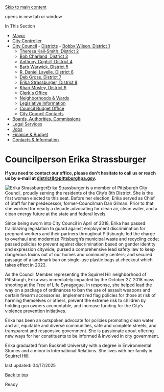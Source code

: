 [Skip to main content](https://www.pittsburghpa.gov/City-Government/City-Council/Districts/Erika-Strassburger-District-8/Councilperson-Erika-Strassburger#main-content)

opens in new tab or window

In This Section

- [Mayor](https://www.pittsburghpa.gov/City-Government/Mayor)
- [City Controller](https://www.pittsburghpa.gov/City-Government/City-Controllers-Office)
- [City Council](https://www.pittsburghpa.gov/City-Government/City-Council)  - [Districts](https://www.pittsburghpa.gov/City-Government/City-Council/Districts)    - [Bobby Wilson, District 1](https://www.pittsburghpa.gov/City-Government/City-Council/Districts/Bobby-Wilson-District-1)
    - [Theresa Kail-Smith, District 2](https://www.pittsburghpa.gov/City-Government/City-Council/Districts/Theresa-Kail-Smith-District-2)
    - [Bob Charland, District 3](https://www.pittsburghpa.gov/City-Government/City-Council/Districts/Bob-Charland-District-3)
    - [Anthony Coghill, District 4](https://www.pittsburghpa.gov/City-Government/City-Council/Districts/Anthony-Coghill-District-4)
    - [Barb Warwick, District 5](https://www.pittsburghpa.gov/City-Government/City-Council/Districts/Barb-Warwick-District-5)
    - [R. Daniel Lavelle, District 6](https://www.pittsburghpa.gov/City-Government/City-Council/Districts/R.-Daniel-Lavelle-District-6)
    - [Deb Gross, District 7](https://www.pittsburghpa.gov/City-Government/City-Council/Districts/Deb-Gross-District-7)
    - [Erika Strassburger, District 8](https://www.pittsburghpa.gov/City-Government/City-Council/Districts/Erika-Strassburger-District-8)
    - [Khari Mosley, District 9](https://www.pittsburghpa.gov/City-Government/City-Council/Districts/Khari-Mosley-District-9)
  - [Clerk's Office](https://www.pittsburghpa.gov/City-Government/City-Council/Clerks-Office)
  - [Neighborhoods & Wards](https://www.pittsburghpa.gov/City-Government/City-Council/Neighborhoods-Wards)
  - [Legislative Information](https://www.pittsburghpa.gov/City-Government/City-Council/Legislative-Information)
  - [Council Budget Office](https://www.pittsburghpa.gov/City-Government/City-Council/Council-Budget-Office)
  - [City Council Contacts](https://www.pittsburghpa.gov/City-Government/City-Council/Council-Contacts)
- [Boards, Authorities, Commissions](https://www.pittsburghpa.gov/City-Government/Boards-Authorities-Commissions)
- [Legal Services](https://www.pittsburghpa.gov/City-Government/Legal-Services)
- [Jobs](https://www.pittsburghpa.gov/City-Government/Jobs)
- [Finance & Budget](https://www.pittsburghpa.gov/City-Government/Finance-Budget)
- [Contacts & Information](https://www.pittsburghpa.gov/City-Government/Contacts-Information)

# Councilperson Erika Strassburger

**If you need to contact our office, please don't hesitate to call us or reach us by e-mail at [district8@pittsburghpa.gov](mailto:district8@pittsburghpa.gov).**

![Erika Strassburger](https://www.pittsburghpa.gov/files/assets/city/v/2/city-council/images/23880_1_25_2024_councilperson_strassburger_headshot_cropped_january_25_2024.jpg)Erika Strassburger is a member of Pittsburgh City Council, proudly serving the residents of the City’s 8th District. She is the first woman elected to this seat. Before her election, Erika served as Chief of Staff for her predecessor, former-Councilman Dan Gilman. Prior to that, she worked for nearly a decade advocating for clean air, clean water, and a clean energy future at the state and federal levels.

Since being sworn into City Council in April of 2018, Erika has passed trailblazing legislation to guard against employment discrimination for pregnant workers and their partners throughout Pittsburgh; led the charge to overhaul and modernize Pittsburgh’s municipal waste and recycling code; passed policies to prevent against discrimination based on gender identity and expression citywide; pursed a comprehensive lead safety law to keep dangerous toxins out of our homes and community centers; and secured passage of a landmark ban on single-use plastic bags at checkout which takes effect in 2023.

As the Council Member representing the Squirrel Hill neighborhood of Pittsburgh, Erika was immediately impacted by the October 27, 2018 mass shooting at the Tree of Life Synagogue. In response, she helped lead the way on a package of ordinances to ban the use of assault weapons and certain firearm accessories, implement red flag policies for those at risk of harming themselves or others, prevent the extreme risk to children by holding gun owners accountable, and increase funding for the City’s violence prevention initiatives.

Erika has been an outspoken advocate for policies promoting clean water and air, equitable and diverse communities, safe and complete streets, and transparent and responsive government. She is passionate about offering new ways for her constituents to be informed & involved in city government.

Erika graduated from Bucknell University with a degree in Environmental Studies and a minor in International Relations. She lives with her family in Squirrel Hill.

last updated: 04/17/2025

[Back to top](https://www.pittsburghpa.gov/City-Government/City-Council/Districts/Erika-Strassburger-District-8/Councilperson-Erika-Strassburger#body-top)

Ready
